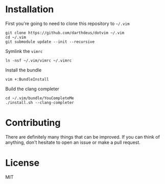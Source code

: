 # Installation

First you're going to need to clone this repository to `~/.vim`

    git clone https://github.com/darthdeus/dotvim ~/.vim
    cd ~/.vim
    git submodule update --init --recursive

Symlink the `vimrc`

    ln -nsf ~/.vim/vimrc ~/.vimrc

Install the bundle

    vim +:BundleInstall

Build the clang completer

    cd ~/.vim/bundle/YouCompleteMe
    ./install.sh --clang-completer

# Contributing

There are definitely many things that can be improved. If you can think
of anything, don't hesitate to open an issue or make a pull request.

# License

MIT
